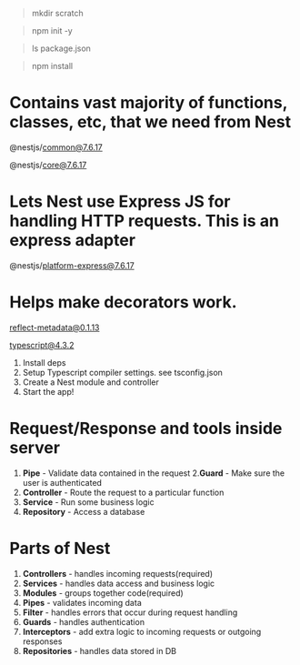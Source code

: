 > mkdir scratch

> npm init -y

> ls
> package.json

> npm install

# Contains vast majority of functions, classes, etc, that we need from Nest

@nestjs/common@7.6.17

@nestjs/core@7.6.17

# Lets Nest use Express JS for handling HTTP requests. This is an express adapter

@nestjs/platform-express@7.6.17

# Helps make decorators work.

reflect-metadata@0.1.13

typescript@4.3.2

1. Install deps
2. Setup Typescript compiler settings. see tsconfig.json
3. Create a Nest module and controller
4. Start the app!

# Request/Response and tools inside server

1. **Pipe** - Validate data contained in the request 2.**Guard** - Make sure the user is authenticated
2. **Controller** - Route the request to a particular function
3. **Service** - Run some business logic
4. **Repository** - Access a database

# Parts of Nest

1. **Controllers** - handles incoming requests(required)
2. **Services** - handles data access and business logic
3. **Modules** - groups together code(required)
4. **Pipes** - validates incoming data
5. **Filter** - handles errors that occur during request handling
6. **Guards** - handles authentication
7. **Interceptors** - add extra logic to incoming requests or outgoing responses
8. **Repositories** - handles data stored in DB

